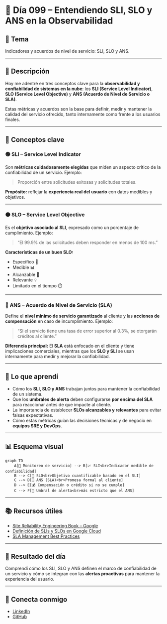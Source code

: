 # 📅 Día 099 – Entendiendo SLI, SLO y ANS en la Observabilidad

## 📌 Tema

Indicadores y acuerdos de nivel de servicio: SLI, SLO y ANS.

---

## 📘 Descripción

Hoy me adentré en tres conceptos clave para la **observabilidad y confiabilidad de sistemas en la nube**:
los **SLI (Service Level Indicator)**, **SLO (Service Level Objective)** y **ANS (Acuerdo de Nivel de Servicio o SLA)**.

Estas métricas y acuerdos son la base para definir, medir y mantener la calidad del servicio ofrecido, tanto internamente como frente a los usuarios finales.

---

## 🧩 Conceptos clave

### 🟢 **SLI – Service Level Indicator**

Son **métricas cuidadosamente elegidas** que miden un aspecto crítico de la confiabilidad de un servicio.
Ejemplo:

> Proporción entre solicitudes exitosas y solicitudes totales.

**Propósito:** reflejar la **experiencia real del usuario** con datos medibles y objetivos.

---

### 🟠 **SLO – Service Level Objective**

Es el **objetivo asociado al SLI**, expresado como un porcentaje de cumplimiento.
Ejemplo:

> “El 99.9% de las solicitudes deben responder en menos de 100 ms.”

**Características de un buen SLO:**

- Específico 📏
- Medible 📊
- Alcanzable 🎯
- Relevante 💡
- Limitado en el tiempo ⏱️

---

### 🔵 **ANS – Acuerdo de Nivel de Servicio (SLA)**

Define el **nivel mínimo de servicio garantizado** al cliente y las **acciones de compensación** en caso de incumplimiento.
Ejemplo:

> “Si el servicio tiene una tasa de error superior al 0.3%, se otorgarán créditos al cliente.”

**Diferencia principal:**
El **SLA** está enfocado en el cliente y tiene implicaciones comerciales,
mientras que los **SLO y SLI** se usan internamente para medir y mejorar la confiabilidad.

---

## 🧠 Lo que aprendí

- Cómo los **SLI, SLO y ANS** trabajan juntos para mantener la confiabilidad de un sistema.
- Que los **umbrales de alerta** deben configurarse **por encima del SLA** para reaccionar antes de que impacte al cliente.
- La importancia de establecer **SLOs alcanzables y relevantes** para evitar falsas expectativas.
- Cómo estas métricas guían las decisiones técnicas y de negocio en **equipos SRE y DevOps**.

---

## 📊 Esquema visual

```mermaid
graph TD
    A[📡 Monitoreo de servicio] --> B[📈 SLI<br>Indicador medible de confiabilidad]
    B --> C[🎯 SLO<br>Objetivo cuantificable basado en el SLI]
    C --> D[📜 ANS (SLA)<br>Promesa formal al cliente]
    D --> E[💰 Compensación o crédito si no se cumple]
    C --> F[🚨 Umbral de alerta<br>más estricto que el ANS]
```

---

## 📚 Recursos útiles

- [Site Reliability Engineering Book – Google](https://sre.google/sre-book/service-level-objectives/)
- [Definición de SLIs y SLOs en Google Cloud](https://cloud.google.com/stackdriver/docs/solutions/slo-monitoring)
- [SLA Management Best Practices](https://cloud.google.com/terms/sla)

---

## 🎯 Resultado del día

Comprendí cómo los SLI, SLO y ANS definen el marco de confiabilidad de un servicio y cómo se integran con las **alertas proactivas** para mantener la experiencia del usuario.

---

## 🤝 Conecta conmigo

- [LinkedIn](https://www.linkedin.com/in/luis-felipe-carrasco/)
- [GitHub](https://github.com/pipeddev/)
